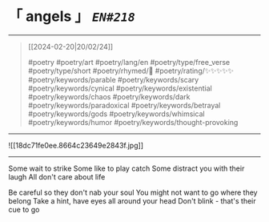 # &#12300; angels &#12301; *`EN#218`*

---

> [[2024-02-20|20/02/24]]
> 
> #poetry 
> #poetry/art 
> #poetry/lang/en 
> #poetry/type/free_verse #poetry/type/short 
> #poetry/rhymed/🔴 
> #poetry/rating/✨✨✨✨✨ 
> #poetry/keywords/parable #poetry/keywords/scary #poetry/keywords/cynical #poetry/keywords/existential #poetry/keywords/chaos #poetry/keywords/dark #poetry/keywords/paradoxical #poetry/keywords/betrayal #poetry/keywords/gods #poetry/keywords/whimsical #poetry/keywords/humor #poetry/keywords/thought-provoking 

---

![[18dc71fe0ee.8664c23649e2843f.jpg]]

---

Some wait to strike
Some like to play catch
Some distract you with their laugh
All don't care about life

Be careful so they don't nab your soul
You might not want to go where they belong
Take a hint, have eyes all around your head
Don't blink - that's their cue to go